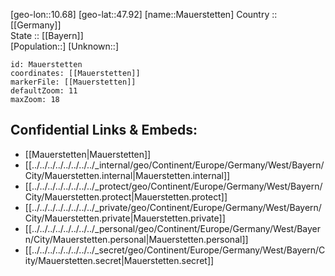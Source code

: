 ﻿---
location: [47.92,10.68] 
mapzoom: [7,12] 
mapmarker: city 
type: City
tags:
- geo/City


SpocWebEntityId: 32350
isDeleted: false
confidential: public

---
[geo-lon::10.68] 
[geo-lat::47.92] 
[name::Mauerstetten] 
Country :: [[Germany]]  
State :: [[Bayern]]  
[Population::] 
[Unknown::] 


```leaflet
id: Mauerstetten
coordinates: [[Mauerstetten]] 
markerFile: [[Mauerstetten]] 
defaultZoom: 11 
maxZoom: 18
```


## Confidential Links & Embeds: 
- [[Mauerstetten|Mauerstetten]]  
- [[../../../../../../../../_internal/geo/Continent/Europe/Germany/West/Bayern/City/Mauerstetten.internal|Mauerstetten.internal]] 
- [[../../../../../../../../_protect/geo/Continent/Europe/Germany/West/Bayern/City/Mauerstetten.protect|Mauerstetten.protect]] 
- [[../../../../../../../../_private/geo/Continent/Europe/Germany/West/Bayern/City/Mauerstetten.private|Mauerstetten.private]] 
- [[../../../../../../../../_personal/geo/Continent/Europe/Germany/West/Bayern/City/Mauerstetten.personal|Mauerstetten.personal]] 
- [[../../../../../../../../_secret/geo/Continent/Europe/Germany/West/Bayern/City/Mauerstetten.secret|Mauerstetten.secret]] 
